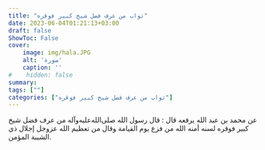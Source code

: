 ```yaml
---
title: "ثواب من عرف فضل شيخ كبير فوقره"
date: 2023-06-04T01:21:13+03:00
draft: false
ShowToc: False
cover:
    image: img/hala.JPG
    alt: 'صورة'
    caption: ''
#    hidden: false
summary: 
tags: [""]
categories: ["ثواب من عرف فضل شيخ كبير فوقره"]
---
```

عن محمد بن عبد الله
يرفعه قال : قال رسول الله صلى‌الله‌عليه‌وآله من عرف فضل شيخ كبير فوقره لسنه
أمنه الله من فزع يوم القيامة وقال من تعظيم الله عزوجل إجلال ذي
الشيبة المؤمن.


